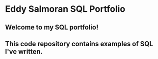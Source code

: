 # **Eddy Salmoran SQL Portfolio**


## Welcome to my SQL portfolio!
## This code repository contains examples of SQL I've written. 
